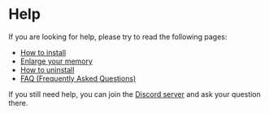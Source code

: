 # Help

If you are looking for help, please try to read the following pages:

- [How to install](./how-to-install.md)
- [Enlarge your memory](./enlarge-your-memory.md)
- [How to uninstall](./how-to-uninstall.md)
- [FAQ (Frequently Asked Questions)](./faq.md)

If you still need help, you can join the
[Discord server](https://discord.gg/omega-community-663420259851567114) and ask your question there.
